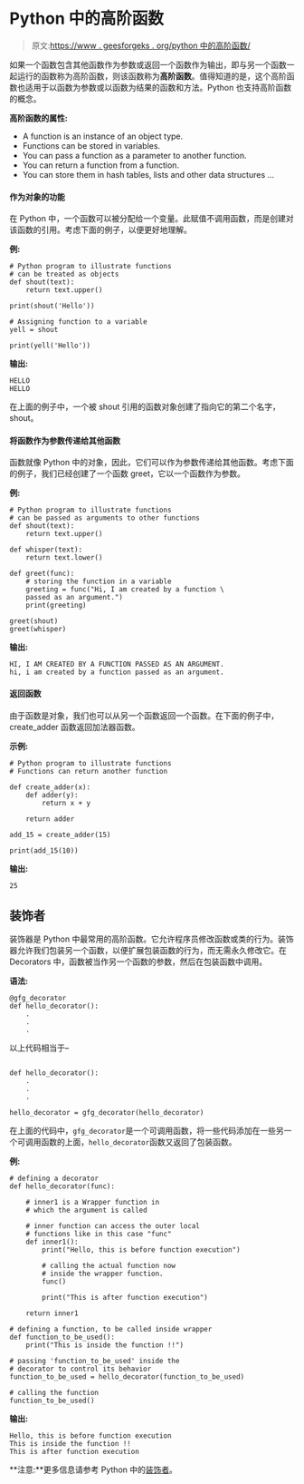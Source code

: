 # Python 中的高阶函数

> 原文:[https://www . geesforgeks . org/python 中的高阶函数/](https://www.geeksforgeeks.org/higher-order-functions-in-python/)

如果一个函数包含其他函数作为参数或返回一个函数作为输出，即与另一个函数一起运行的函数称为高阶函数，则该函数称为**高阶函数**。值得知道的是，这个高阶函数也适用于以函数为参数或以函数为结果的函数和方法。Python 也支持高阶函数的概念。

**高阶函数的属性:**

*   A function is an instance of an object type.
*   Functions can be stored in variables.
*   You can pass a function as a parameter to another function.
*   You can return a function from a function.
*   You can store them in hash tables, lists and other data structures ...

#### 作为对象的功能

在 Python 中，一个函数可以被分配给一个变量。此赋值不调用函数，而是创建对该函数的引用。考虑下面的例子，以便更好地理解。

**例:**

```
# Python program to illustrate functions 
# can be treated as objects 
def shout(text): 
    return text.upper() 

print(shout('Hello')) 

# Assigning function to a variable
yell = shout 

print(yell('Hello'))
```

**输出:**

```
HELLO
HELLO

```

在上面的例子中，一个被 shout 引用的函数对象创建了指向它的第二个名字，shout。

#### 将函数作为参数传递给其他函数

函数就像 Python 中的对象，因此，它们可以作为参数传递给其他函数。考虑下面的例子，我们已经创建了一个函数 greet，它以一个函数作为参数。

**例:**

```
# Python program to illustrate functions 
# can be passed as arguments to other functions 
def shout(text): 
    return text.upper() 

def whisper(text): 
    return text.lower() 

def greet(func): 
    # storing the function in a variable 
    greeting = func("Hi, I am created by a function \
    passed as an argument.") 
    print(greeting)  

greet(shout) 
greet(whisper)
```

**输出:**

```
HI, I AM CREATED BY A FUNCTION PASSED AS AN ARGUMENT.
hi, i am created by a function passed as an argument.

```

#### 返回函数

由于函数是对象，我们也可以从另一个函数返回一个函数。在下面的例子中，create_adder 函数返回加法器函数。

**示例:**

```
# Python program to illustrate functions 
# Functions can return another function 

def create_adder(x): 
    def adder(y): 
        return x + y 

    return adder 

add_15 = create_adder(15) 

print(add_15(10))
```

**输出:**

```
25

```

## 装饰者

装饰器是 Python 中最常用的高阶函数。它允许程序员修改函数或类的行为。装饰器允许我们包装另一个函数，以便扩展包装函数的行为，而无需永久修改它。在 Decorators 中，函数被当作另一个函数的参数，然后在包装函数中调用。

**语法:**

```
@gfg_decorator
def hello_decorator(): 
    .
    .
    .

```

以上代码相当于–

```

def hello_decorator(): 
    .
    .
    .

hello_decorator = gfg_decorator(hello_decorator)

```

在上面的代码中，`gfg_decorator`是一个可调用函数，将一些代码添加在一些另一个可调用函数的上面，`hello_decorator`函数又返回了包装函数。

**例:**

```
# defining a decorator 
def hello_decorator(func): 

    # inner1 is a Wrapper function in  
    # which the argument is called 

    # inner function can access the outer local 
    # functions like in this case "func" 
    def inner1(): 
        print("Hello, this is before function execution") 

        # calling the actual function now 
        # inside the wrapper function. 
        func() 

        print("This is after function execution") 

    return inner1 

# defining a function, to be called inside wrapper 
def function_to_be_used(): 
    print("This is inside the function !!") 

# passing 'function_to_be_used' inside the 
# decorator to control its behavior 
function_to_be_used = hello_decorator(function_to_be_used) 

# calling the function 
function_to_be_used() 
```

**输出:**

```
Hello, this is before function execution
This is inside the function !!
This is after function execution

```

**注意:**更多信息请参考 Python 中的[装饰者](https://www.geeksforgeeks.org/decorators-in-python/)。